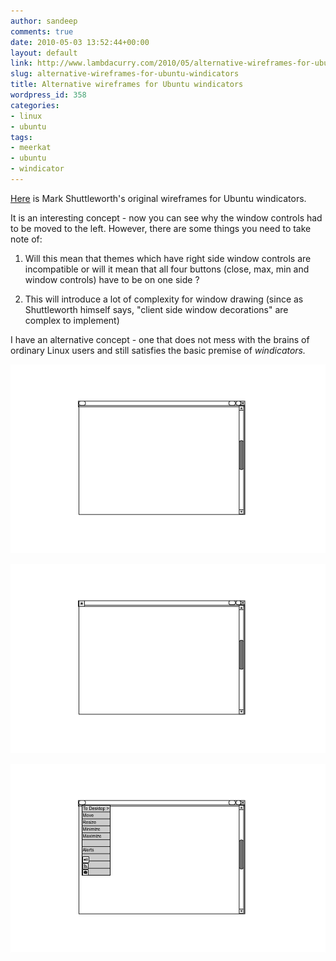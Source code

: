 ```yaml
---
author: sandeep
comments: true
date: 2010-05-03 13:52:44+00:00
layout: default
link: http://www.lambdacurry.com/2010/05/alternative-wireframes-for-ubuntu-windicators/
slug: alternative-wireframes-for-ubuntu-windicators
title: Alternative wireframes for Ubuntu windicators
wordpress_id: 358
categories:
- linux
- ubuntu
tags:
- meerkat
- ubuntu
- windicator
---
```


[Here](http://www.markshuttleworth.com/archives/333) is Mark Shuttleworth's original wireframes for Ubuntu windicators.

It is an interesting concept - now you can see why the window controls had to be moved to the left. However, there are some things you need to take note of:



	
  1. Will this mean that themes which have right side window controls are incompatible or will it mean that all four buttons (close, max, min and window controls) have to be on one side ?

	
  2. This will introduce a lot of complexity for window drawing (since as Shuttleworth himself says, "client side window decorations" are complex to implement)


I have an alternative concept - one that does not mess with the brains of ordinary Linux users and still satisfies the basic premise of _windicators._

[![Steady State window](/wp-content/uploads/2010/05/steady_state.png?w=300)](/wp-content/uploads/2010/05/steady_state.png)

[![](/wp-content/uploads/2010/05/calling_attention.png?w=300)](/wp-content/uploads/2010/05/calling_attention.png)

[![](/wp-content/uploads/2010/05/dropdown.png)](/wp-content/uploads/2010/05/dropdown.png)
